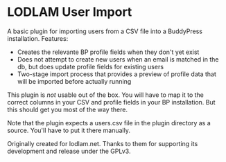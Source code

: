 # LODLAM User Import

A basic plugin for importing users from a CSV file into a BuddyPress installation. Features:

- Creates the relevante BP profile fields when they don't yet exist
- Does not attempt to create new users when an email is matched in the db, but does update profile fields for existing users
- Two-stage import process that provides a preview of profile data that will be imported before actually running

This plugin is *not* usable out of the box. You will have to map it to the correct columns in your CSV and profile fields in your BP installation. But this should get you most of the way there.

Note that the plugin expects a users.csv file in the plugin directory as a source. You'll have to put it there manually.

Originally created for lodlam.net. Thanks to them for supporting its development and release under the GPLv3.
